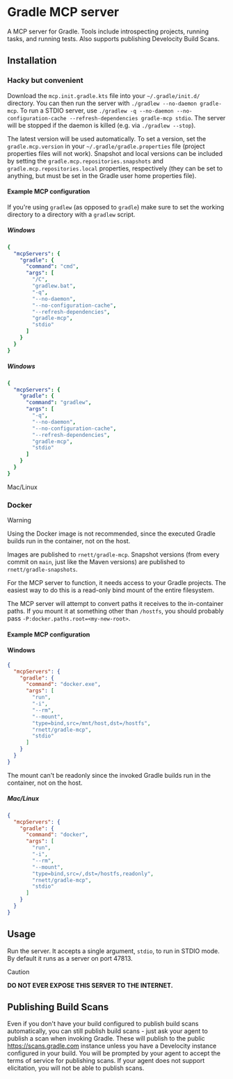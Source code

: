 # Gradle MCP server

A MCP server for Gradle.
Tools include introspecting projects, running tasks, and running tests.
Also supports publishing Develocity Build Scans.

## Installation

### Hacky but convenient

Download the `mcp.init.gradle.kts` file into your `~/.gradle/init.d/` directory.
You can then run the server with `./gradlew --no-daemon gradle-mcp`.
To run a STDIO server, use `./gradlew -q --no-daemon --no-configuration-cache --refresh-dependencies gradle-mcp stdio`.
The server will be stopped if the daemon is killed (e.g. via `./gradlew --stop`).

The latest version will be used automatically.
To set a version, set the `gradle.mcp.version` in your `~/.gradle/gradle.properties` file (project properties files will not work).
Snapshot and local versions can be included by setting the `gradle.mcp.repositories.snapshots` and `gradle.mcp.repositories.local` properties, respectively (they can be set to anything, but must be set in the Gradle user home properties
file).

#### Example MCP configuration

If you're using `gradlew` (as opposed to `gradle`) make sure to set the working directory to a directory with a `gradlew` script.

##### Windows

```yaml
{
  "mcpServers": {
    "gradle": {
      "command": "cmd",
      "args": [
        "/C",
        "gradlew.bat",
        "-q",
        "--no-daemon",
        "--no-configuration-cache",
        "--refresh-dependencies",
        "gradle-mcp",
        "stdio"
      ]
    }
  }
}
```

##### Windows

```yaml
{
  "mcpServers": {
    "gradle": {
      "command": "gradlew",
      "args": [
        "-q",
        "--no-daemon",
        "--no-configuration-cache",
        "--refresh-dependencies",
        "gradle-mcp",
        "stdio"
      ]
    }
  }
}
```

Mac/Linux

### Docker

> [!WARNING]
> Using the Docker image is not recommended, since the executed Gradle builds run in the container, not on the host.
>

[//]: # (> TODO consider removing docker instructions)

Images are published to `rnett/gradle-mcp`.
Snapshot versions (from every commit on `main`, just like the Maven versions) are published to `rnett/gradle-snapshots`.

For the MCP server to function, it needs access to your Gradle projects.
The easiest way to do this is a read-only bind mount of the entire filesystem.

The MCP server will attempt to convert paths it receives to the in-container paths.
If you mount it at something other than `/hostfs`, you should probably pass `-P:docker.paths.root=<my-new-root>`.

#### Example MCP configuration

#### Windows

```json
{
  "mcpServers": {
    "gradle": {
      "command": "docker.exe",
      "args": [
        "run",
        "-i",
        "--rm",
        "--mount",
        "type=bind,src=/mnt/host,dst=/hostfs",
        "rnett/gradle-mcp",
        "stdio"
      ]
    }
  }
}
```

The mount can't be readonly since the invoked Gradle builds run in the container, not on the host.

##### Mac/Linux

```json
{
  "mcpServers": {
    "gradle": {
      "command": "docker",
      "args": [
        "run",
        "-i",
        "--rm",
        "--mount",
        "type=bind,src=/,dst=/hostfs,readonly",
        "rnett/gradle-mcp",
        "stdio"
      ]
    }
  }
}
```

## Usage

Run the server.
It accepts a single argument, `stdio`, to run in STDIO mode.
By default it runs as a server on port 47813.

> [!CAUTION]
> **DO NOT EVER EXPOSE THIS SERVER TO THE INTERNET.**

## Publishing Build Scans

Even if you don't have your build configured to publish build scans automatically, you can still publish build scans - just ask your agent to publish a scan when invoking Gradle.
These will publish to the public https://scans.gradle.com instance unless you have a Develocity instance configured in your build.
You will be prompted by your agent to accept the terms of service for publishing scans.
If your agent does not support elicitation, you will not be able to publish scans.